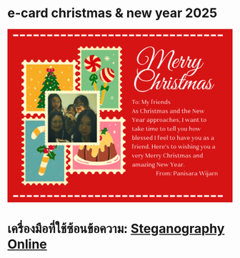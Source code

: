 # e-card christmas & new year 2025
![e-card](e-card/download.png)
# เครื่องมือที่ใช้ซ้อนข้อความ: [Steganography Online](https://stylesuxx.github.io/steganography/)

